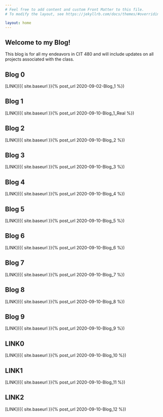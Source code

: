 ```yaml
---
# Feel free to add content and custom Front Matter to this file.
# To modify the layout, see https://jekyllrb.com/docs/themes/#overriding-theme-defaults

layout: home
---
```


<h2>Welcome to my Blog!</h2>
This blog is for all my endeavors in CIT 480 and will include updates on all projects associated with the class.

<h2>Blog 0</h2>
[LINK]({{ site.baseurl }}{% post_url 2020-09-02-Blog_1 %})
<h2>Blog 1</h2>
[LINK]({{ site.baseurl }}{% post_url 2020-09-10-Blog_1_Real %})
<h2>Blog 2</h2>
[LINK]({{ site.baseurl }}{% post_url 2020-09-10-Blog_2 %})
<h2>Blog 3</h2>
[LINK]({{ site.baseurl }}{% post_url 2020-09-10-Blog_3 %})
<h2>Blog 4</h2>
[LINK]({{ site.baseurl }}{% post_url 2020-09-10-Blog_4 %})
<h2>Blog 5</h2>
[LINK]({{ site.baseurl }}{% post_url 2020-09-10-Blog_5 %})
<h2>Blog 6</h2>
[LINK]({{ site.baseurl }}{% post_url 2020-09-10-Blog_6 %})
<h2>Blog 7</h2>
[LINK]({{ site.baseurl }}{% post_url 2020-09-10-Blog_7 %})
<h2>Blog 8</h2>
[LINK]({{ site.baseurl }}{% post_url 2020-09-10-Blog_8 %})
<h2>Blog 9</h2>
[LINK]({{ site.baseurl }}{% post_url 2020-09-10-Blog_9 %})
<h2>LINK0</h2>
[LINK]({{ site.baseurl }}{% post_url 2020-09-10-Blog_10 %})
<h2>LINK1</h2>
[LINK]({{ site.baseurl }}{% post_url 2020-09-10-Blog_11 %})
<h2>LINK2</h2>
[LINK]({{ site.baseurl }}{% post_url 2020-09-10-Blog_12 %})